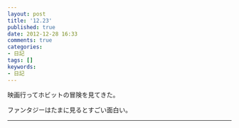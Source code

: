 ```yaml
---
layout: post
title: '12.23'
published: true
date: 2012-12-28 16:33
comments: true
categories:
- 日記
tags: []
keywords:
- 日記
---
```

映画行ってホビットの冒険を見てきた。

ファンタジーはたまに見るとすごい面白い。

---

